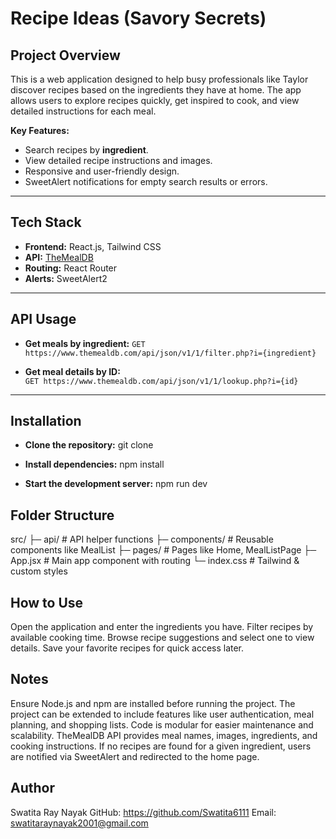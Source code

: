 # Recipe Ideas (Savory Secrets)

## Project Overview
This is a web application designed to help busy professionals like Taylor discover recipes based on the ingredients they have at home. The app allows users to explore recipes quickly, get inspired to cook, and view detailed instructions for each meal.

**Key Features:**
- Search recipes by **ingredient**.
- View detailed recipe instructions and images.
- Responsive and user-friendly design.
- SweetAlert notifications for empty search results or errors.

---

## Tech Stack
- **Frontend:** React.js, Tailwind CSS
- **API:** [TheMealDB](https://www.themealdb.com/api.php)
- **Routing:** React Router
- **Alerts:** SweetAlert2

---

## API Usage
- **Get meals by ingredient:**
  `GET https://www.themealdb.com/api/json/v1/1/filter.php?i={ingredient}`

- **Get meal details by ID:**  
  `GET https://www.themealdb.com/api/json/v1/1/lookup.php?i={id}`


---

## Installation
- **Clone the repository:**
git clone <your-repo-url>

- **Install dependencies:**
npm install

- **Start the development server:**
npm run dev

## Folder Structure
src/
 ├─ api/           # API helper functions
 ├─ components/    # Reusable components like MealList
 ├─ pages/         # Pages like Home, MealListPage
 ├─ App.jsx        # Main app component with routing
 └─ index.css      # Tailwind & custom styles

## How to Use

Open the application and enter the ingredients you have.
Filter recipes by available cooking time.
Browse recipe suggestions and select one to view details.
Save your favorite recipes for quick access later.

## Notes

Ensure Node.js and npm are installed before running the project.
The project can be extended to include features like user authentication, meal planning, and shopping lists.
Code is modular for easier maintenance and scalability.
TheMealDB API provides meal names, images, ingredients, and cooking instructions.
If no recipes are found for a given ingredient, users are notified via SweetAlert and redirected to the home page.

## Author

Swatita Ray Nayak
GitHub: https://github.com/Swatita6111
Email: swatitaraynayak2001@gmail.com
